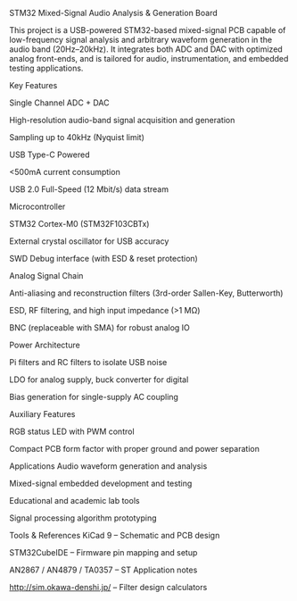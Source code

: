 STM32 Mixed-Signal Audio Analysis & Generation Board

This project is a USB-powered STM32-based mixed-signal PCB capable of low-frequency signal analysis and arbitrary waveform generation in the audio band (20Hz–20kHz). It integrates both ADC and DAC with optimized analog front-ends, and is tailored for audio, instrumentation, and embedded testing applications.


Key Features

Single Channel ADC + DAC

High-resolution audio-band signal acquisition and generation

Sampling up to 40kHz (Nyquist limit)


USB Type-C Powered

<500mA current consumption

USB 2.0 Full-Speed (12 Mbit/s) data stream


Microcontroller

STM32 Cortex-M0 (STM32F103CBTx)

External crystal oscillator for USB accuracy

SWD Debug interface (with ESD & reset protection)


Analog Signal Chain

Anti-aliasing and reconstruction filters (3rd-order Sallen-Key, Butterworth)

ESD, RF filtering, and high input impedance (>1 MΩ)

BNC (replaceable with SMA) for robust analog IO


Power Architecture

Pi filters and RC filters to isolate USB noise

LDO for analog supply, buck converter for digital

Bias generation for single-supply AC coupling


Auxiliary Features

RGB status LED with PWM control

Compact PCB form factor with proper ground and power separation


Applications
Audio waveform generation and analysis

Mixed-signal embedded development and testing

Educational and academic lab tools

Signal processing algorithm prototyping


Tools & References
KiCad 9 – Schematic and PCB design

STM32CubeIDE – Firmware pin mapping and setup

AN2867 / AN4879 / TA0357 – ST Application notes

http://sim.okawa-denshi.jp/ – Filter design calculators
